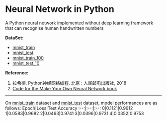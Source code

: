 # Neural Network in Python

A Python neural network implemented without deep learning framework that can recognise human handwritten numbers

**DataSet:**
- [mnist_train](http://www.pjreddie.com/media/files/mnist_train.csv)
- [mnist_test](http://www.pjreddie.com/media/files/mnist_test.csv)
- [mnist_train_100](https://raw.githubusercontent.com/makeyourownneuralnetwork/makeyourownneuralnetwork/master/mnist_dataset/mnist_train_100.csv)
- [mnist_test_10](https://raw.githubusercontent.com/makeyourownneuralnetwork/makeyourownneuralnetwork/master/mnist_dataset/mnist_test_10.csv)

**Reference:**
1. 拉希德.  Python神经网络编程.  北京 : 人民邮电出版社, 2018
2. [Code for the Make Your Own Neural Network book](https://github.com/makeyourownneuralnetwork/makeyourownneuralnetwork)
---
On [mnist_train](http://www.pjreddie.com/media/files/mnist_train.csv) dataset and [mnist_test](http://www.pjreddie.com/media/files/mnist_test.csv) dataset, model performances are as follows:
Epoch|Loss|Test Accuracy
:--:|:--:|:--:
0|0.1121|0.9612
1|0.0583|0.9682
2|0.0463|0.9741
3|0.0396|0.9731
4|0.0352|0.9753
